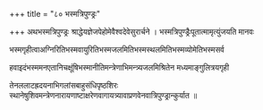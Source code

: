 +++
title = "८० भस्मत्रिपुण्ड्रः"

+++
अथभस्मत्रिपुण्ड्रः श्राद्धेयज्ञेजपेहोमेवैश्वदेवेसुरार्चने । भस्मत्रिपुण्ड्रैःपूतात्मामृत्युंजयति मानवः

भस्मगृहीत्वाअग्निरितिभस्मवायुरितिभस्मजलमितिभस्मस्थलमितिभस्मव्योमेतिभस्मसर्व

हवाइदंभस्ममनएतानिचक्षूंषिभस्मानीतिमन्त्रेणाभिमन्त्र्यजलमिश्रितेन मध्यमाङ्गुलित्रयगृही

तेनललाटह्रदयनाभिगलांसबाहुसंधिपृष्ठशिरः स्थानेषुशिवमन्त्रेणनारायणाष्टाक्षरेणवागायत्र्यावाप्रणवेनवात्रिपुण्ड्रान्कुर्यात ॥
